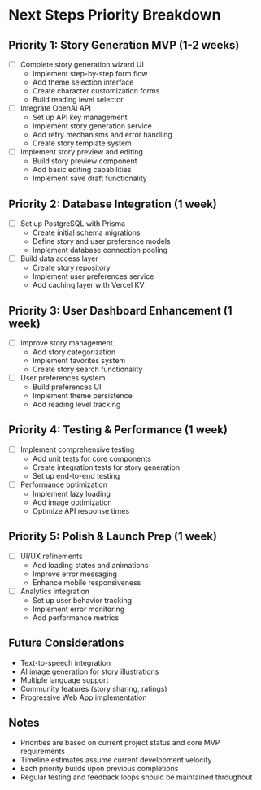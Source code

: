 # Next Steps Priority Breakdown

## Priority 1: Story Generation MVP (1-2 weeks)
- [ ] Complete story generation wizard UI
  - Implement step-by-step form flow
  - Add theme selection interface
  - Create character customization forms
  - Build reading level selector
- [ ] Integrate OpenAI API
  - Set up API key management
  - Implement story generation service
  - Add retry mechanisms and error handling
  - Create story template system
- [ ] Implement story preview and editing
  - Build story preview component
  - Add basic editing capabilities
  - Implement save draft functionality

## Priority 2: Database Integration (1 week)
- [ ] Set up PostgreSQL with Prisma
  - Create initial schema migrations
  - Define story and user preference models
  - Implement database connection pooling
- [ ] Build data access layer
  - Create story repository
  - Implement user preferences service
  - Add caching layer with Vercel KV

## Priority 3: User Dashboard Enhancement (1 week)
- [ ] Improve story management
  - Add story categorization
  - Implement favorites system
  - Create story search functionality
- [ ] User preferences system
  - Build preferences UI
  - Implement theme persistence
  - Add reading level tracking

## Priority 4: Testing & Performance (1 week)
- [ ] Implement comprehensive testing
  - Add unit tests for core components
  - Create integration tests for story generation
  - Set up end-to-end testing
- [ ] Performance optimization
  - Implement lazy loading
  - Add image optimization
  - Optimize API response times

## Priority 5: Polish & Launch Prep (1 week)
- [ ] UI/UX refinements
  - Add loading states and animations
  - Improve error messaging
  - Enhance mobile responsiveness
- [ ] Analytics integration
  - Set up user behavior tracking
  - Implement error monitoring
  - Add performance metrics

## Future Considerations
- Text-to-speech integration
- AI image generation for story illustrations
- Multiple language support
- Community features (story sharing, ratings)
- Progressive Web App implementation

## Notes
- Priorities are based on current project status and core MVP requirements
- Timeline estimates assume current development velocity
- Each priority builds upon previous completions
- Regular testing and feedback loops should be maintained throughout